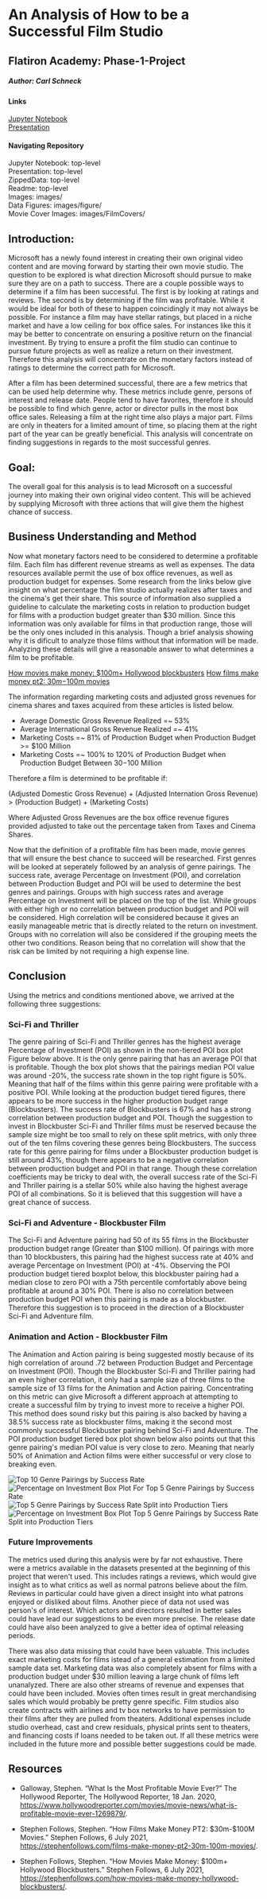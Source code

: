 # An Analysis of How to be a Successful Film Studio
## Flatiron Academy: Phase-1-Project
##### Author: Carl Schneck
<!--
Welcome to my Data-Science Phase 1 project for Flatiron Academy!

It is a market analysis on films to help an imaginary client at Microsoft, whom is interested in adventuring into the film industry after seeing other big companies success. This projects focus is to analyze a movie review database and help microsoft make an educated decision on the direction they should take to be succesffull in the industry of film making. I'll be utilizing basic statistical analysis and visualizations to give three recomendations. These will be a part of a five to ten minute non-technical presentation given to a Microsoft stakeholder role being played by one of Flatiron's instructors. A jupyter notebook will also be utilized to explain my process on the back end to achieve these results.
 -->

#### Links
[Jupyter Notebook](index.ipynb)<br/>
[Presentation](Presentation.pdf)


#### Navigating Repository

Jupyter Notebook: top-level<br/>
Presentation: top-level<br/>
ZippedData: top-level<br/>
Readme: top-level<br/>
Images: images/<br/>
Data Figures: images/figure/<br/>
Movie Cover Images: images/FilmCovers/<br/>



## Introduction:

Microsoft has a newly found interest in creating their own original video content and are moving forward by starting their own movie studio. The question to be explored is what direction Microsoft should pursue to make sure they are on a path to success. There are a couple possible ways to determine if a film has been successful. The first is by looking at ratings and reviews. The second is by determining if the film was profitable. While it would be ideal for both of these to happen coincidingly it may not always be possible. For instance a film may have stellar ratings, but placed in a niche market and have a low ceiling for box office sales. For instances like this it may be better to concentrate on ensuring a positive return on the financial investment. By trying to ensure a profit the film studio can continue to pursue future projects as well as realize a return on their investment. Therefore this analysis will concentrate on the monetary factors instead of ratings to determine the correct path for Microsoft.

After a film has been determined successful, there are a few metrics that can be used help determine why. These metrics include genre, persons of interest and release date. People tend to have favorites, therefore it should be possible to find which genre, actor or director pulls in the most box office sales. Releasing a film at the right time also plays a major part. Films are only in theaters for a limited amount of time, so placing them at the right part of the year can be greatly beneficial. This analysis will concentrate on finding suggestions in regards to the most successful genres.



## Goal:

The overall goal for this analysis is to lead Microsoft on a successful journey into making their own original video content. This will be achieved by supplying Microsoft with three actions that will give them the highest chance of success.



## Business Understanding and Method

Now what monetary factors need to be considered to determine a profitable film. Each film has different revenue streams as well as expenses. The data resources available permit the use of box office revenues, as well as production budget for expenses. Some research from the links below give insight on what percentage the film studio actually realizes after taxes and the cinema's get their share. This source of information also supplied a guideline to calculate the marketing costs in relation to production budget for films with a production budget greater than $30 million. Since this information was only available for films in that production range, those will be the only ones included in this analysis. Though a brief analysis showing why it is dificult to analyze those films without that information will be made. Analyzing these details will give a reasonable answer to what determines a film to be profitable.

[How movies make money: $100m+ Hollywood blockbusters](https://stephenfollows.com/how-movies-make-money-hollywood-blockbusters/)
[How films make money pt2: $30m-$100m movies](https://stephenfollows.com/films-make-money-pt2-30m-100m-movies/)

The information regarding marketing costs and adjusted gross revenues for cinema shares and taxes acquired from these articles is listed below.

- Average Domestic Gross Revenue Realized =~ 53%
- Average International Gross Revenue Realized =~ 41%
- Marketing Costs =~ 81% of Production Budget when Production Budget >= $100 Million 
- Marketing Costs =~ 100% to 120% of Production Budget when Production Budget Between $30-$100 Million

Therefore a film is determined to be profitable if:

(Adjusted Domestic Gross Revenue) + (Adjusted Internation Gross Revenue) > (Production Budget) + (Marketing Costs)

Where Adjusted Gross Revenues are the box office revenue figures provided adjusted to take out the percentage taken from Taxes and Cinema Shares.
    
Now that the definition of a profitable film has been made, movie genres that will ensure the best chance to succeed will be researched. First genres will be looked at seperately followed by an analysis of genre pairings. The success rate, average Percentage on Investment (POI), and correlation between Production Budget and POI will be used to determine the best genres and pairings. Groups with high success rates and average Percentage on Investment will be placed on the top of the list. While groups with either high or no correlation between production budget and POI will be considered. High correlation will be considered because it gives an easily manageable metric that is directly related to the return on investment. Groups with no correlation will also be considered if the grouping meets the other two conditions. Reason being that no correlation will show that the risk can be limited by not requiring a high expense line.



## Conclusion

Using the metrics and conditions mentioned above, we arrived at the following three suggestions:


###  Sci-Fi and Thriller

The genre pairing of Sci-Fi and Thriller genres has the highest average Percentage of Investment (POI) as shown in the non-tiered POI box plot Figure below above. It is the only genre pairing that has an average POI that is profitable. Though the box plot shows that the pairings median POI value was around -20%,  the success rate shown in the top right figure is 50%. Meaning that half of the films within this genre pairing were profitable with a positive POI. While looking at the production budget tiered figures, there appears to be more success in the higher production budget range (Blockbusters). The success rate of Blockbusters is 67% and has a strong correlation between production budget and POI. Though the suggestion to invest in Blockbuster Sci-Fi and Thriller films must be reserved because the sample size might be too small to rely on these split metrics, with only three out of the ten films covering these genres being Blockbusters. The success rate for this genre pairing for films under a Blockbuster production budget is still around 43%, though there appears to be a negative correlation between production budget and POI in that range. Though these correlation coefficients may be tricky to deal with, the overall success rate of the Sci-Fi and Thriller pairing is a stellar 50% while also having the highest average POI of all combinations. So it is believed that this suggestion will have a great chance of success.

### Sci-Fi and Adventure - Blockbuster Film 

The Sci-Fi and Adventure pairing had 50 of its 55 films in the Blockbuster production budget range (Greater than $100 million). Of pairings with more than 10 blockbusters, this pairing had the highest success rate at 40% and average Percentage on Investment (POI) at -4%. Observing the POI production budget tiered boxplot below, this blockbuster pairing had a median close to zero POI with a 75th percentile comfortably above being profitable at around a 30% POI. There is also no correlation between production budget POI when this pairing is made as a blockbuster. Therefore this suggestion is to proceed in the direction of a Blockbuster Sci-Fi and Adventure film.

### Animation and Action - Blockbuster Film

The Animation and Action pairing is being suggested mostly because of its high correlation of around .72 between Production Budget and Percentage on Investment (POI). Though the Blockbuster Sci-Fi and Thriller pairing had an even higher correlation, it only had a sample size of three films to the sample size of 13 films for the Animation and Action pairing. Concentrating on this metric can give Microsoft a different approach at attempting to create a successful film by trying to invest more to receive a higher POI. This method does sound risky but this pairing is also backed by having a 38.5% success rate as blockbuster films, making it the second most commonly successful Blockbuster pairing behind Sci-Fi and Adventure. The POI production budget tiered box plot shown below also points out that this genre pairing's median POI value is very close to zero. Meaning that nearly 50% of Animation and Action films were either successful or very close to breaking even.

<img src="images/figures/Success_Rates.png" alt="Top 10 Genre Pairings by Success Rate">
<img src="images/figures/POI_Boxplots_Top5.png" alt="Percentage on Investment Box Plot For Top 5 Genre Pairings by Success Rate">
<img src="images/figures/Success_Rate_PBtiered_Top5.png" alt="Top 5 Genre Pairings by Success Rate Split into Production Tiers">
<img src="images/figures/POI_TieredPlot_Top5.png" alt="Percentage on Investment Box Plot Top 5 Genre Pairings by Success Rate Split into Production Tiers">


### Future Improvements

The metrics used during this analysis were by far not exhaustive. There were a metrics available in the datasets presented at the beginning of this project that weren't used. This includes ratings a reviews, which would give insight as to what critics as well as normal patrons believe about the film. Reviews in particular could have given a direct insight into what patrons enjoyed or disliked about films. Another piece of data not used was person's of interest. Which actors and directors resulted in better sales could have lead our suggestions to be even more precise. The release date could have also been analyzed to give a better idea of optimal releasing periods.

There was also data missing that could have been valuable. This includes exact marketing costs for films istead of a general estimation from a limited sample data set. Marketing data was also completely absent for films with a production budget under $30 million leaving a large chunk of films left unanalyzed. There are also other streams of revenue and expenses that could have been included. Movies often times result in great merchandising sales which would probably be pretty genre specific. Film studios also create contracts with airlines and tv box networks to have permission to their films after they are pulled from theaters. Additional expenses include studio overhead, cast and crew residuals, physical prints sent to theaters, and financing costs if loans needed to be taken out. If all these metrics were included in the future more and possible better suggestions could be made. 



## Resources

- Galloway, Stephen. “What Is the Most Profitable Movie Ever?” The Hollywood Reporter, The Hollywood Reporter, 18 Jan. 2020, https://www.hollywoodreporter.com/movies/movie-news/what-is-profitable-movie-ever-1269879/.

- Stephen Follows, Stephen. “How Films Make Money PT2: \$30m-\$100M Movies.” Stephen Follows, 6 July 2021, https://stephenfollows.com/films-make-money-pt2-30m-100m-movies/.

- Stephen Follows, Stephen. “How Movies Make Money: \$100m+ Hollywood Blockbusters.” Stephen Follows, 6 July 2021, https://stephenfollows.com/how-movies-make-money-hollywood-blockbusters/.
























